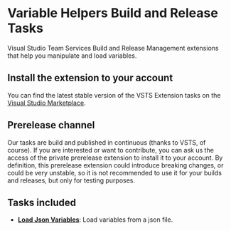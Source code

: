 # Variable Helpers Build and Release Tasks

Visual Studio Team Services Build and Release Management extensions that help you manipulate and load variables.

## Install the extension to your account

You can find the latest stable version of the VSTS Extension tasks on the [Visual Studio Marketplace](https://marketplace.visualstudio.com/items?itemName=geeklearningio.gl-vsts-tasks-file-patch).

## Prerelease channel

Our tasks are build and published in continuous (thanks to VSTS, of course). If you are interested or want to contribute, you can ask us the access of the private prerelease extension to install it to your account.
By definition, this prerelease extension could introduce breaking changes, or could be very unstable, so it is not recommended to use it for your builds and releases, but only for testing purposes.

## Tasks included

* **[Load Json Variables](https://github.com/geeklearningio/gl-vsts-tasks-file-patch/wiki/Load-Json-Variables)**: Load variables from a json file.
